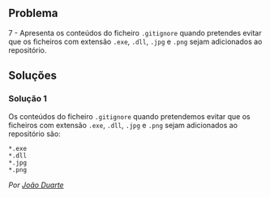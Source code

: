 ## Problema

7 - Apresenta os conteúdos do ficheiro `.gitignore` quando pretendes evitar que
os ficheiros com extensão `.exe`, `.dll`, `.jpg` e `.png` sejam adicionados ao
repositório.

## Soluções

### Solução 1

Os conteúdos do ficheiro `.gitignore` quando pretendemos evitar que os ficheiros
com extensão `.exe`, `.dll`, `.jpg` e `.png` sejam adicionados ao repositório
são:

```
*.exe
*.dll
*.jpg
*.png
```

*Por [João Duarte](https://github.com/JoaoAlexandreDuarte)*
